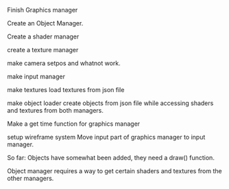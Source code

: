 Finish Graphics manager

Create an Object Manager.

Create a shader manager

create a texture manager

make camera setpos and whatnot work.

make input manager

make textures load textures from json file

make object loader create objects from json file while
accessing shaders and textures from both managers.

Make a get time function for graphics manager

setup wireframe system
Move input part of graphics manager to input manager.



So far:
Objects have somewhat been added, they need a draw() function.

Object manager requires a way to get certain shaders and textures from the other managers.